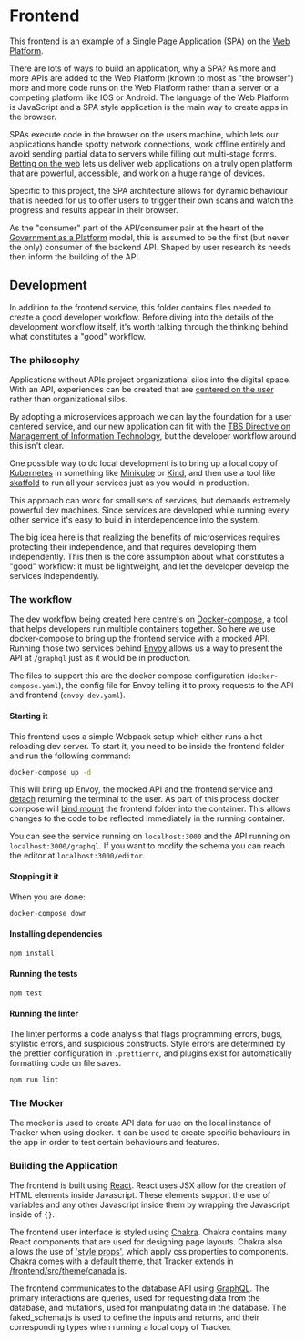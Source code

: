 # Frontend

This frontend is an example of a Single Page Application (SPA) on the [Web Platform](https://platform.html5.org).

There are lots of ways to build an application, why a SPA? As more and more APIs are added to the Web Platform (known to most as "the browser") more and more code runs on the Web Platform rather than a server or a competing platform like IOS or Android.
The language of the Web Platform is JavaScript and a SPA style application is the main way to create apps in the browser.

SPAs execute code in the browser on the users machine, which lets our applications handle spotty network connections, work offline entirely and avoid sending partial data to servers while filling out multi-stage forms.
[Betting on the web](https://joreteg.com/blog/betting-on-the-web) lets us deliver web applications on a truly open platform that are powerful, accessible, and work on a huge range of devices.

Specific to this project, the SPA architecture allows for dynamic behaviour that is needed for us to offer users to trigger their own scans and watch the progress and results appear in their browser.

As the "consumer" part of the API/consumer pair at the heart of the [Government as a Platform](https://medium.com/digitalhks/government-as-a-platform-the-hard-problems-part-1-introduction-b57269bcdc6f) model, this is assumed to be the first (but never the only) consumer of the backend API.
Shaped by user research its needs then inform the building of the API.

## Development

In addition to the frontend service, this folder contains files needed to create a good developer workflow.
Before diving into the details of the development workflow itself, it's worth talking through the thinking behind what constitutes a "good" workflow.

### The philosophy

Applications without APIs project organizational silos into the digital space.
With an API, experiences can be created that are [centered on the user](https://www.publictechnology.net/articles/features/interview-singapore%E2%80%99s-digital-chief-redesigning-government-around-%E2%80%98moments-life%E2%80%99) rather than organizational silos.

By adopting a microservices approach we can lay the foundation for a user centered service, and our new application can fit with the [TBS Directive on Management of Information Technology](https://www.tbs-sct.gc.ca/pol/doc-eng.aspx?id=15249#claD.2.2.4), but the developer workflow around this isn't clear.

One possible way to do local development is to bring up a local copy of [Kubernetes](https://kubernetes.io/) in something like [Minikube](https://minikube.sigs.k8s.io/) or [Kind](https://kind.sigs.k8s.io/), and then use a tool like [skaffold](https://skaffold.dev/) to run all your services just as you would in production.

This approach can work for small sets of services, but demands extremely powerful dev machines.
Since services are developed while running every other service it's easy to build in interdependence into the system.

The big idea here is that realizing the benefits of microservices requires protecting their independence, and that requires developing them independently.
This then is the core assumption about what constitutes a "good" workflow: it must be lightweight, and let the developer develop the services independently.

### The workflow

The dev workflow being created here centre's on [Docker-compose](https://docs.docker.com/compose/), a tool that helps developers run multiple containers together.
So here we use docker-compose to bring up the frontend service with a mocked API.
Running those two services behind [Envoy](https://www.envoyproxy.io/) allows us a way to present the API at `/graphql` just as it would be in production.

The files to support this are the docker compose configuration (`docker-compose.yaml`), the config file for Envoy telling it to proxy requests to the API and frontend (`envoy-dev.yaml`).

#### Starting it

This frontend uses a simple Webpack setup which either runs a hot reloading dev server.
To start it, you need to be inside the frontend folder and run the following command:

```sh
docker-compose up -d
```

This will bring up Envoy, the mocked API and the frontend service and [detach](https://docs.docker.com/compose/reference/up/) returning the terminal to the user.
As part of this process docker compose will [bind mount](https://docs.docker.com/storage/bind-mounts/) the frontend folder into the container.
This allows changes to the code to be reflected immediately in the running container.

You can see the service running on `localhost:3000` and the API running on `localhost:3000/graphql`.
If you want to modify the schema you can reach the editor at `localhost:3000/editor`.

#### Stopping it it

When you are done:

```sh
docker-compose down
```

#### Installing dependencies

```sh
npm install
```

#### Running the tests

```sh
npm test
```

#### Running the linter

The linter performs a code analysis that flags programming errors, bugs, stylistic errors, and suspicious constructs.
Style errors are determined by the prettier configuration in `.prettierrc`, and plugins exist for automatically formatting code on file saves.

```sh
npm run lint
```

### The Mocker

The mocker is used to create API data for use on the local instance of Tracker when using docker.
It can be used to create specific behaviours in the app in order to test certain behaviours and features.

### Building the Application

The frontend is built using [React](https://reactjs.org/docs/getting-started.html).
React uses JSX allow for the creation of HTML elements inside Javascript.
These elements support the use of variables and any other Javascript inside them by wrapping the Javascript inside of `{}`.

The frontend user interface is styled using [Chakra](https://chakra-ui.com/).
Chakra contains many React components that are used for designing page layouts.
Chakra also allows the use of ['style props'](https://chakra-ui.com/docs/features/style-props), which apply css properties to components.
Chakra comes with a default theme, that Tracker extends in [/frontend/src/theme/canada.js](https://github.com/canada-ca/tracker/blob/master/frontend/src/theme/canada.js).

The frontend communicates to the database API using [GraphQL](https://graphql.org/).
The primary interactions are queries, used for requesting data from the database, and mutations, used for manipulating data in the database.
The faked_schema.js is used to define the inputs and returns, and their corresponding types when running a local copy of Tracker.
